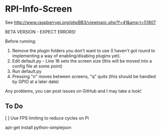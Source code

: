RPI-Info-Screen
===============

See http://www.raspberrypi.org/phpBB3/viewtopic.php?f=41&amp;t=51807

BETA VERSION - EXPECT ERRORS!

Before running:  
1) Remove the plugin folders you don't want to use (I haven't got round to implementing a way of enabling/disabing plugins yet).  
2) Edit default.py - Line 16 sets the screen size (this will be moved into a config file at some point)  
3) Run default.py  
4) Pressing "n" moves between screens, "q" quits (this should be handled by GPIO at a later date)  

Any problems, you can post issues on GitHub and I may take a look!

To Do
-----

[ ] Use FPS limiting to reduce cycles on Pi


apt-get install python-simplejson

